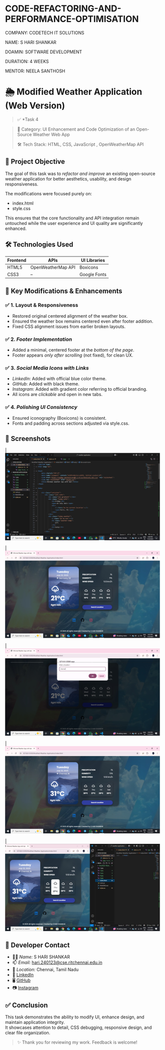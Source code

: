 # CODE-REFACTORING-AND-PERFORMANCE-OPTIMISATION
COMPANY: CODETECH IT SOLUTIONS

NAME: S HARI SHANKAR

DOAMIN: SOFTWARE DEVELOPMENT

DURATION: 4 WEEKS

MENTOR: NEELA SANTHOSH

# 🌦 Modified Weather Application (Web Version)

> ✅ *Task 4

> 📁 Category: UI Enhancement and Code Optimization of an Open-Source Weather Web App  
>
> 🛠 Tech Stack: HTML, CSS, JavaScript , OpenWeatherMap API




## 📌 Project Objective

The goal of this task was to *refactor and improve* an existing open-source weather application for better aesthetics, usability, and design responsiveness.

The modifications were focused purely on:
- index.html
- style.css

This ensures that the core functionality and API integration remain untouched while the user experience and UI quality are significantly enhanced.



## 🛠 Technologies Used

| Frontend | APIs | UI Libraries |
|----------|------|--------------|
| HTML5    | OpenWeatherMap API | Boxicons |
| CSS3     | –    | Google Fonts |



## 🎯 Key Modifications & Enhancements



### ✅ 1. Layout & Responsiveness
- Restored original centered alignment of the weather box.
- Ensured the weather box remains centered even after footer addition.
- Fixed CSS alignment issues from earlier broken layouts.
  

### ✅ 2. *Footer Implementation*
- Added a minimal, centered footer at the *bottom of the page*.
- Footer appears *only after scrolling* (not fixed), for clean UX.
  

### ✅ 3. *Social Media Icons with Links*
- *LinkedIn*: Added with official blue color theme.
- *GitHub*: Added with black theme.
- *Instagram*: Added with gradient color referring to official branding.
- All icons are *clickable* and open in new tabs.
  

### ✅ 4. *Polishing UI Consistency*
- Ensured iconography (Boxicons) is consistent.
- Fonts and padding across sections adjusted via style.css.
  



## 📸 Screenshots



| ![](vscode.jpg) 

| ![](weather_homepage.jpg)

| ![](location.jpg) 

| ![](desired_loc.jpg) 

| ![](comparison.jpg) 





## 🔗 Developer Contact

- 👨‍💻 *Name:* S HARI SHANKAR  
- 📫 *Email:* hari.240123@cse.ritchennai.edu.in  
- 📍 *Location:* Chennai, Tamil Nadu  
- 🔗 [LinkedIn](https://www.linkedin.com/in/s-hari-shankar-27279732b)  
- 🖥 [GitHub](https://github.com/harimadav)  
- 📷 [Instagram](https://www.instagram.com/shankar_s.hari)



## ✅ Conclusion


This task demonstrates the ability to modify UI, enhance design, and maintain application integrity.  
It showcases attention to detail, CSS debugging, responsive design, and clear file organization.


> ✨ Thank you for reviewing my work. Feedback is welcome!


